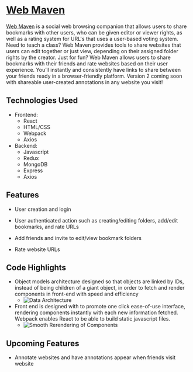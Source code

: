 # [Web Maven](https://github.com/kv2461/web-maven)

 
 
[Web Maven](https://github.com/kv2461/web-maven) is a social web browsing companion that allows users to share bookmarks with other users, who can be given editor or viewer rights, as well as a rating system for URL's that uses a user-based voting system.
Need to teach a class? Web Maven provides tools to share websites that users can edit together or just view, depending on their assigned folder rights by the creator. 
Just for fun? Web Maven allows users to share bookmarks with their friends and rate websites based on their user experience.
You’ll instantly and consistently have links to share between your friends ready in a browser-friendly platform. Version 2 coming soon with shareable user-created annotations in any website you visit!
 
 ## Technologies Used
   * Frontend:
     * React
     * HTML/CSS
     * Webpack
     * Axios
   * Backend:
     * Javascript
     * Redux
     * MongoDB
     * Express
     * Axios
   
## Features
  * User creation and login
<!--     * ![login](https://login.gif) -->
* User authenticated action such as creating/editing folders, add/edit bookmarks, and rate URLs
<!--     * ![login](https://login.gif) -->
* Add friends and invite to edit/view bookmark folders
<!--     * ![login](https://login.gif) -->
* Rate website URLs
<!--     * ![login](https://login.gif) -->

 
## Code Highlights
  * Object models architecture designed so that objects are linked by IDs, instead of being children of a giant object, in order to fetch and render components in front-end with speed and efficiency
    * ![Data Architecture](https://user.png)
  * Front end is designed with to promote one click ease-of-use interface, rendering components instantly with each new information fetched. Webpack enables React to be able to build static javascript files.
    * ![Smooth Rerendering of Components](https://user.png)

 
 ## Upcoming Features
   * Annotate websites and have annotations appear when friends visit website


